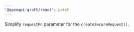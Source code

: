 ```yaml
---
'@openapi-qraft/react': patch
---
```


Simplify `requestFn` parameter for the `createSecureRequest()`.
